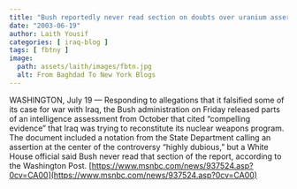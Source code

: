 ```yaml
---
title: "Bush reportedly never read section on doubts over uranium assertion"
date: "2003-06-19"
author: Laith Yousif
categories: [ iraq-blog ]
tags: [ fbtny ]
image:
  path: assets/laith/images/fbtn.jpg
  alt: From Baghdad To New York Blogs
---
```


WASHINGTON, July 19 — Responding to allegations that it falsified some of its case for war with Iraq, the Bush administration on Friday released parts of an intelligence assessment from October that cited “compelling evidence” that Iraq was trying to reconstitute its nuclear weapons program. The document included a notation from the State Department calling an assertion at the center of the controversy “highly dubious,” but a White House official said Bush never read that section of the report, according to the Washington Post. [https://www.msnbc.com/news/937524.asp?0cv=CA00](https://www.msnbc.com/news/937524.asp?0cv=CA00)

